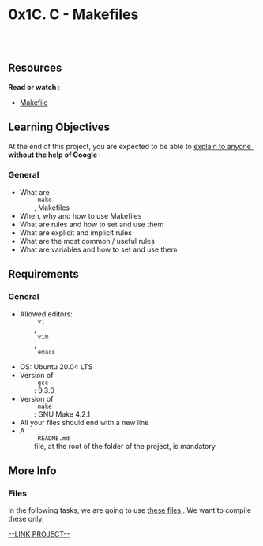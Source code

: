 # 0x1C. C - Makefiles

<html>
<div class="panel panel-default" id="project-description">
 <div class="panel-body">
  <p>
   <img alt="" src="https://s3.amazonaws.com/intranet-projects-files/holbertonschool-low_level_programming/273/giphy-2.gif" style=""/>
  </p>
  <p>
   <br/>
  </p>
  <h2>
   Resources
  </h2>
  <p>
   <strong>
    Read or watch
   </strong>
   :
  </p>
  <ul>
   <li>
    <a href="https://www.google.com/search?q=makefile" target="_blank" title="Makefile">
     Makefile
    </a>
   </li>
  </ul>
  <h2>
   Learning Objectives
  </h2>
  <p>
   At the end of this project, you are expected to be able to
   <a href="https://fs.blog/feynman-learning-technique/" target="_blank" title="explain to anyone">
    explain to anyone
   </a>
   ,
   <strong>
    without the help of Google
   </strong>
   :
  </p>
  <h3>
   General
  </h3>
  <ul>
   <li>
    What are
    <code>
     make
    </code>
    , Makefiles
   </li>
   <li>
    When, why and how to use Makefiles
   </li>
   <li>
    What are rules and how to set and use them
   </li>
   <li>
    What are explicit and implicit rules
   </li>
   <li>
    What are the most common / useful rules
   </li>
   <li>
    What are variables and how to set and use them
   </li>
  </ul>
  <h2>
   Requirements
  </h2>
  <h3>
   General
  </h3>
  <ul>
   <li>
    Allowed editors:
    <code>
     vi
    </code>
    ,
    <code>
     vim
    </code>
    ,
    <code>
     emacs
    </code>
   </li>
   <li>
    OS: Ubuntu 20.04 LTS
   </li>
   <li>
    Version of
    <code>
     gcc
    </code>
    : 9.3.0
   </li>
   <li>
    Version of
    <code>
     make
    </code>
    : GNU Make 4.2.1
   </li>
   <li>
    All your files should end with a new line
   </li>
   <li>
    A
    <code>
     README.md
    </code>
    file, at the root of the folder of the project, is mandatory
   </li>
  </ul>
  <h2>
   More Info
  </h2>
  <h3>
   Files
  </h3>
  <p>
   In the following tasks, we are going to use
   <a href="https://github.com/holbertonschool/0x1B.c" target="_blank" title="these files">
    these files
   </a>
   . We want to compile these only.
  </p>
 </div>
</div>

[--LINK PROJECT--](https://intranet.hbtn.io/projects/273)
</html>